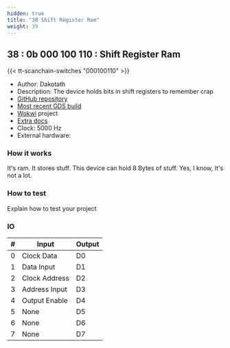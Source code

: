 ```yaml
---
hidden: true
title: "38 Shift Register Ram"
weight: 39
---
```


## 38 : 0b 000 100 110 : Shift Register Ram

{{< tt-scanchain-switches "000100110" >}}

* Author: Dakotath
* Description: The device holds bits in shift registers to remember crap
* [GitHub repository](https://github.com/dakotath/tt03-submission-template)
* [Most recent GDS build](https://github.com/dakotath/tt03-submission-template/actions/runs/4527029173)
* [Wokwi](https://wokwi.com/projects/360295047631610881) project
* [Extra docs]()
* Clock: 5000 Hz
* External hardware: 



### How it works

It's ram. It stores stuff. This device can hold 8 Bytes of stuff. Yes, I know, It's not a lot.


### How to test

Explain how to test your project


### IO

| # | Input        | Output       |
|---|--------------|--------------|
| 0 | Clock Data  | D0 |
| 1 | Data Input  | D1 |
| 2 | Clock Address  | D2 |
| 3 | Address Input  | D3 |
| 4 | Output Enable  | D4 |
| 5 | None  | D5 |
| 6 | None  | D6 |
| 7 | None  | D7 |
